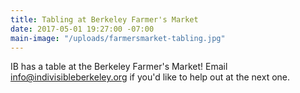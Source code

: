 ```yaml
---
title: Tabling at Berkeley Farmer's Market
date: 2017-05-01 19:27:00 -07:00
main-image: "/uploads/farmersmarket-tabling.jpg"
---
```


IB has a table at the Berkeley Farmer's Market! Email info@indivisibleberkeley.org if you'd like to help out at the next one.